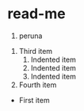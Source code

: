 # read-me
<ol>
  <li>peruna</li>
</ol>
<ol>
  <li>Third item
    <ol>
      <li>Indented item</li>
      <li>Indented item</li>
      <li>Indented item</li>
    </ol>
  </li>
  <li>Fourth item</li>
</ol>
<ul>
  <li>First item</li>
</ul>
